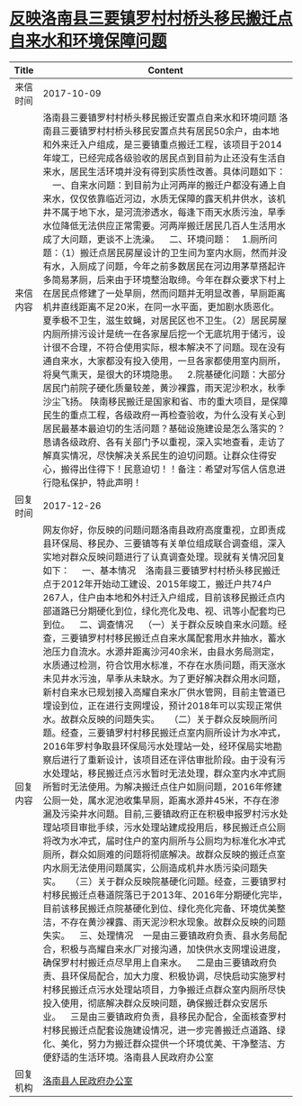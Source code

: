 # <a href="http://www.shangluo.gov.cn/zmhd/ldxxxx.jsp?urltype=leadermail.LeaderMailContentUrl&wbtreeid=1112&leadermailid=4365">反映洛南县三要镇罗村村桥头移民搬迁点自来水和环境保障问题</a>
| Title |                                                                                                                                                                                                                                                                                                                                                                                                                                                                                                                                                                       Content                                                                                                                                                                                                                                                                                                                                                                                                                                                                                                                                                                       |
|:-----:|-----------------------------------------------------------------------------------------------------------------------------------------------------------------------------------------------------------------------------------------------------------------------------------------------------------------------------------------------------------------------------------------------------------------------------------------------------------------------------------------------------------------------------------------------------------------------------------------------------------------------------------------------------------------------------------------------------------------------------------------------------------------------------------------------------------------------------------------------------------------------------------------------------------------------------------------------------------------------------------------------------------------------------------------------------------------------------------------------------------------------------------------------------|
| 来信时间  | 2017-10-09                                                                                                                                                                                                                                                                                                                                                                                                                                                                                                                                                                                                                                                                                                                                                                                                                                                                                                                                                                                                                                                                                                                                          |
| 来信内容  | 洛南县三要镇罗村村桥头移民搬迁安置点自来水和环境问题 洛南县三要镇罗村村桥头移民安置点共有居民50余户，由本地和外来迁入户组成，是三要镇重点搬迁工程，该项目于2014年竣工，已经完成各级验收的居民点到目前为止还没有生活自来水，居民生活环境并没有得到实质性改善。具体问题如下：     一、自来水问题：到目前为止河两岸的搬迁户都没有通上自来水，仅仅依靠临近河边，水质无保障的露天机井供水，该机井不属于地下水，是河流渗透水，每逢下雨天水质污浊，旱季水位降低无法供应正常需要。河两岸搬迁居民几百人生活用水成了大问题，更谈不上洗澡。    二、环境问题：    1.厕所问题：（1）搬迁点居民房屋设计的卫生间为室内水厕，然而并没有水，入厕成了问题，今年之前多数居民在河边用茅草搭起许多简易茅厕，后来由于环境整治取缔。今年在群众要求下村上在居民点修建了一处旱厕，然而问题并无明显改善，旱厕距离机井直线距离不足20米，在同一水平面，更加剧水质恶化。夏季极不卫生，滋生蚊蝇，对居民区也不卫生。（2）居民房屋内厕所排污设计是统一在各家屋后挖一个无底坑用于储污，设计很不合理，不符合使用实际，根本解决不了问题。现在没有通自来水，大家都没有投入使用，一旦各家都使用室内厕所，将臭气熏天，是很大的环境隐患。    2.院基硬化问题：大部分居民门前院子硬化质量较差，黄沙裸露，雨天泥沙积水，秋季沙尘飞扬。 陕南移民搬迁是国家和省、市的重大项目，是保障民生的重点工程，各级政府一再检查验收，为什么没有关心到居民最基本最迫切的生活问题？基础设施建设是怎么落实的？恳请各级政府、各有关部门予以重视，深入实地查看，走访了解真实情况，尽快解决关系民生的迫切问题。让群众住得安心，搬得出住得下！民意迫切！！备注：希望对写信人信息进行隐私保护，特此声明！                                                                                                                                                                                                                                                                                                                                                              |
| 回复时间  | 2017-12-26                                                                                                                                                                                                                                                                                                                                                                                                                                                                                                                                                                                                                                                                                                                                                                                                                                                                                                                                                                                                                                                                                                                                          |
| 回复内容  | 网友你好，你反映的问题问题洛南县政府高度重视，立即责成县环保局、移民办、三要镇等有关单位组成联合调查组，深入实地对群众反映问题进行了认真调查处理。现就有关情况回复如下：     一、基本情况    洛南县三要镇罗村村桥头移民搬迁点于2012年开始动工建设、2015年竣工，搬迁户共74户267人，住户由本地和外村迁入户组成，目前该移民搬迁点内部道路已分期硬化到位，绿化亮化及电、视、讯等小配套均已到位。    二、调查情况    （一）关于群众反映自来水问题。经查，三要镇罗村村移民搬迁点自来水属配套用水井抽水，蓄水池压力自流水。水源井距离沙河40余米，由县水务局测定，水质通过检测，符合饮用水标准，不存在水质问题，雨天涨水未见井水污浊，旱季从未缺水。为了更好解决群众用水问题，新村自来水已规划接入高耀自来水厂供水管网，目前主管道已埋设到位，正在进行支网埋设，预计2018年可以实现正常供水。故群众反映的问题失实。    （二）关于群众反映厕所问题。经查，三要镇罗村村移民搬迁点室内厕所设计为水冲式， 2016年罗村争取县环保局污水处理站一处，经环保局实地勘察后进行了重新设计，该项目还在评估审批阶段。由于没有污水处理站，移民搬迁点污水暂时无法处理，群众室内水冲式厕所暂时无法使用。为解决搬迁点住户如厕问题，2016年修建公厕一处，属水泥池收集旱厕，距离水源井45米，不存在渗漏及污染井水问题。目前,三要镇政府正在积极申报罗村污水处理站项目审批手续，污水处理站建成投用后，移民搬迁点公厕将改为水冲式，届时住户的室内厕所与公厕均为标准化水冲式厕所，群众如厕难的问题将彻底解决。故群众反映的搬迁点室内水厕无法使用问题属实，公厕造成机井水质污染问题失实。    （三）关于群众反映院基硬化问题。经查，三要镇罗村村移民搬迁点巷道院落已于2013年、2016年分期硬化完毕，目前该移民搬迁点院基硬化到位、绿化亮化完备、环境优美整洁，不存在黄沙裸露、雨天泥沙积水现象。故群众反映的问题失实。    三、处理情况    一是由三要镇政府负责、县水务局配合，积极与高耀自来水厂对接沟通，加快供水支网埋设进度，确保罗村村搬迁点尽早用上自来水。    二是由三要镇政府负责、县环保局配合，加大力度、积极协调，尽快启动实施罗村村移民搬迁点污水处理站项目，力争搬迁点群众室内厕所尽快投入使用，彻底解决群众反映问题，确保搬迁群众安居乐业。    三是由三要镇政府负责，县移民办配合，全面核查罗村村移民搬迁点配套设施建设情况，进一步完善搬迁点道路、绿化、美化，努力为搬迁群众提供一个环境优美、干净整洁、方便舒适的生活环境。洛南县人民政府办公室 |
| 回复机构  | <a href="../../categories/agencies/洛南县人民政府办公室.md">洛南县人民政府办公室</a>                                                                                                                                                                                                                                                                                                                                                                                                                                                                                                                                                                                                                                                                                                                                                                                                                                                                                                                                                                                                                                                                                    |